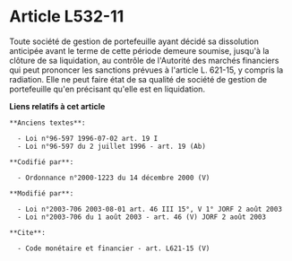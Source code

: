 # Article L532-11

Toute société de gestion de portefeuille ayant décidé sa dissolution anticipée avant le terme de cette période demeure
soumise, jusqu'à la clôture de sa liquidation, au contrôle de l'Autorité des marchés financiers qui peut prononcer les
sanctions prévues à l'article L. 621-15, y compris la radiation. Elle ne peut faire état de sa qualité de société de gestion
de portefeuille qu'en précisant qu'elle est en liquidation.

**Liens relatifs à cet article**

	**Anciens textes**:

	  - Loi n°96-597 1996-07-02 art. 19 I
	  - Loi n°96-597 du 2 juillet 1996 - art. 19 (Ab)

	**Codifié par**:

	  - Ordonnance n°2000-1223 du 14 décembre 2000 (V)

	**Modifié par**:

	  - Loi n°2003-706 2003-08-01 art. 46 III 15°, V 1° JORF 2 août 2003
	  - Loi n°2003-706 du 1 août 2003 - art. 46 (V) JORF 2 août 2003

	**Cite**:

	  - Code monétaire et financier - art. L621-15 (V)
